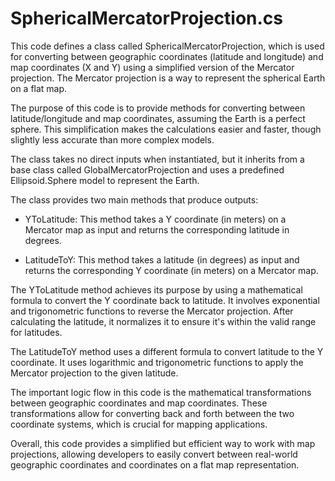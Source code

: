 # SphericalMercatorProjection.cs

This code defines a class called SphericalMercatorProjection, which is used for converting between geographic coordinates (latitude and longitude) and map coordinates (X and Y) using a simplified version of the Mercator projection. The Mercator projection is a way to represent the spherical Earth on a flat map.

The purpose of this code is to provide methods for converting between latitude/longitude and map coordinates, assuming the Earth is a perfect sphere. This simplification makes the calculations easier and faster, though slightly less accurate than more complex models.

The class takes no direct inputs when instantiated, but it inherits from a base class called GlobalMercatorProjection and uses a predefined Ellipsoid.Sphere model to represent the Earth.

The class provides two main methods that produce outputs:

- YToLatitude: This method takes a Y coordinate (in meters) on a Mercator map as input and returns the corresponding latitude in degrees.

- LatitudeToY: This method takes a latitude (in degrees) as input and returns the corresponding Y coordinate (in meters) on a Mercator map.

The YToLatitude method achieves its purpose by using a mathematical formula to convert the Y coordinate back to latitude. It involves exponential and trigonometric functions to reverse the Mercator projection. After calculating the latitude, it normalizes it to ensure it's within the valid range for latitudes.

The LatitudeToY method uses a different formula to convert latitude to the Y coordinate. It uses logarithmic and trigonometric functions to apply the Mercator projection to the given latitude.

The important logic flow in this code is the mathematical transformations between geographic coordinates and map coordinates. These transformations allow for converting back and forth between the two coordinate systems, which is crucial for mapping applications.

Overall, this code provides a simplified but efficient way to work with map projections, allowing developers to easily convert between real-world geographic coordinates and coordinates on a flat map representation.
